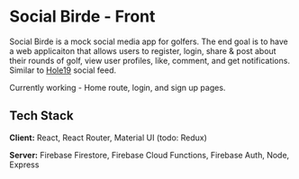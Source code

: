 
# Social Birde - Front

Social Birde is a mock social media app for golfers. The end goal is to have a web applicaiton that allows users to register, login, share & post about their rounds of golf, view user profiles, like, comment, and get notifications.
Similar to [Hole19](https://www.hole19golf.com/) social feed.

Currently working - Home route, login, and sign up pages.




## Tech Stack

**Client:** React, React Router, Material UI (todo: Redux)

**Server:** Firebase Firestore, Firebase Cloud Functions, Firebase Auth, Node, Express



  